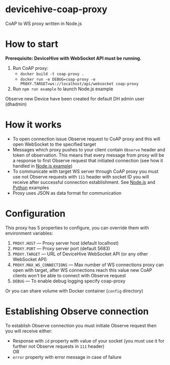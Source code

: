 # devicehive-coap-proxy
CoAP to WS proxy written in Node.js

# How to start
**Prerequisite: DeviceHive with WebSocket API must be running.**

1. Run CoAP proxy:
    - `docker build -t coap-proxy .`
    - `docker run -e DEBUG=coap-proxy -e PROXY.TARGET=ws://localhost/api/websocket coap-proxy`
2. Run `npm run example` to launch Node.js example

Observe new Device have been created for default DH admin user (dhadmin)

# How it works
- To open connection issue Observe request to CoAP proxy and this will open WebSocket to the specified target
- Messages which proxy pushes to your client contain `Observe` header and token of observation. This means that every message from proxy will be a response to first Observe request that initiated connection (see how it handled in [Node.js example](https://github.com/devicehive/devicehive-coap-proxy/blob/development/examples/createNetworkWithDevice.js#L20))
- To communicate with target WS server through CoAP proxy you must use not Observe requests with `111` header with socket ID you will receive after successful connection establishment. See [Node.js](https://github.com/devicehive/devicehive-coap-proxy/blob/development/examples/createNetworkWithDevice.js#L3) and [Python](https://github.com/devicehive/devicehive-coap-proxy/blob/development/examples/example.py#L22) examples
- Proxy uses JSON as data format for communication

# Configuration
This proxy has 5 properties to configure, you can override them with environment variables:
1. `PROXY.HOST` — Proxy server host (default localhost)
2. `PROXY.PORT` — Proxy server port (default 5683)
3. `PROXY.TARGET` — URL of DeviceHive WebSocket API (or any other WebSocket API)
4. `PROXY.MAX_WS_CONNECTIONS` — Max number of WS connections proxy can open with target, after WS connections reach this value new CoAP clients won't be able to connect with Observe request
5. `DEBUG` — To enable debug logging specify coap-proxy

Or you can share volume with Docker container (`config` directory)

# Establishing Observe connection
To establish Observe connection you must initiate Observe request then you will receive either:
- Response with `id` property with value of your socket (you must use it for further not Observe requests in `111` header)
<br /> OR
- `error` property with error message in case of failure
